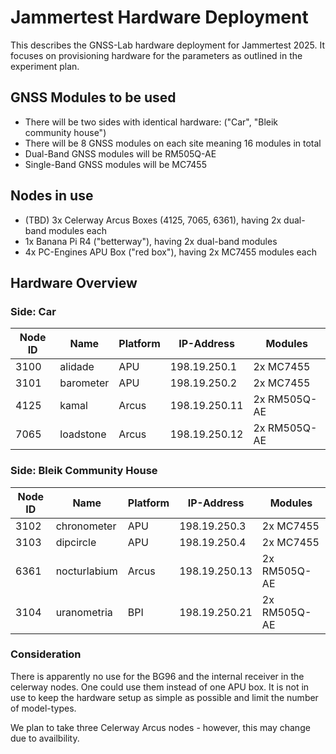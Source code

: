 # Jammertest Hardware Deployment

This describes the GNSS-Lab hardware deployment for Jammertest 2025.
It focuses on provisioning hardware for the parameters as outlined in the experiment plan.

## GNSS Modules to be used

* There will be two sides with identical hardware: ("Car", "Bleik community house")
* There will be 8 GNSS modules on each site meaning 16 modules in total
* Dual-Band GNSS modules will be RM505Q-AE
* Single-Band GNSS modules will be MC7455

## Nodes in use

* (TBD) 3x Celerway Arcus Boxes (4125, 7065, 6361), having 2x dual-band modules each
* 1x Banana Pi R4 ("betterway"), having 2x dual-band modules
* 4x PC-Engines APU Box ("red box"), having 2x MC7455 modules each

## Hardware Overview

### Side: Car

| Node ID | Name      | Platform | IP-Address    | Modules      |
|---------| --------- | -------- | ------------- | ------------ |
| 3100    | alidade   | APU      | 198.19.250.1  | 2x MC7455    |
| 3101    | barometer | APU      | 198.19.250.2  | 2x MC7455    |
| 4125    | kamal     | Arcus    | 198.19.250.11 | 2x RM505Q-AE |
| 7065    | loadstone | Arcus    | 198.19.250.12 | 2x RM505Q-AE |



### Side: Bleik Community House

| Node ID |  Name       | Platform | IP-Address    | Modules      |
| ------- | ----------- | -------- | ------------- | ------------ |
| 3102    | chronometer | APU      | 198.19.250.3  | 2x MC7455    |
| 3103    | dipcircle   | APU      | 198.19.250.4  | 2x MC7455    |
| 6361    | nocturlabium| Arcus    | 198.19.250.13 | 2x RM505Q-AE |
| 3104   | uranometria | BPI      | 198.19.250.21 | 2x RM505Q-AE |

### Consideration

There is apparently no use for the BG96 and the internal receiver in the celerway nodes. One could use them instead of one APU box.
It is not in use to keep the hardware setup as simple as possible and limit the number of model-types.

We plan to take three Celerway Arcus nodes - however, this may change due to availbility.
